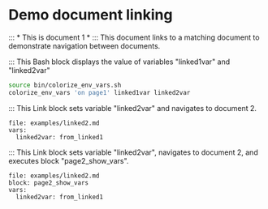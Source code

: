 # Demo document linking

::: * This is document 1 *
::: This document links to a matching document to demonstrate navigation between documents.

::: This Bash block displays the value of variables "linked1var" and "linked2var"

```bash :page1_show_vars
source bin/colorize_env_vars.sh
colorize_env_vars 'on page1' linked1var linked2var
```

::: This Link block sets variable "linked2var" and navigates to document 2.

```link :linked2
file: examples/linked2.md
vars:
  linked2var: from_linked1
```

::: This Link block sets variable "linked2var", navigates to document 2, and executes block "page2_show_vars".

```link :linked2_show_vars
file: examples/linked2.md
block: page2_show_vars
vars:
  linked2var: from_linked1
```
